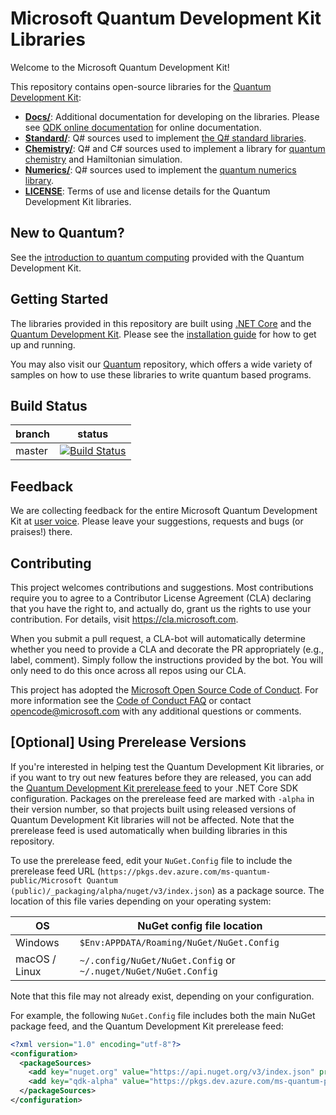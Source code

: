 # Microsoft Quantum Development Kit Libraries #

Welcome to the Microsoft Quantum Development Kit!

This repository contains open-source libraries for the [Quantum Development Kit](https://docs.microsoft.com/en-us/quantum/?view=qsharp-preview):

- **[Docs/](./Docs)**: Additional documentation for developing on the libraries. Please see [QDK online documentation](https://docs.microsoft.com/quantum/) for online documentation.
- **[Standard/](./Standard)**: Q# sources used to implement [the Q# standard libraries](https://docs.microsoft.com/quantum/libraries/intro).
- **[Chemistry/](./Chemistry)**: Q# and C# sources used to implement a library for [quantum chemistry](https://docs.microsoft.com/quantum/libraries/chemistry) and Hamiltonian simulation.
- **[Numerics/](./Numerics)**: Q# sources used to implement the [quantum numerics library](https://docs.microsoft.com/quantum/libraries/numerics).
- **[LICENSE](./LICENSE.txt)**: Terms of use and license details for the Quantum Development Kit libraries.

## New to Quantum? ##

See the [introduction to quantum computing](https://docs.microsoft.com/quantum/concepts/) provided with the Quantum Development Kit.

## Getting Started ##

The libraries provided in this repository are built using [.NET Core](https://docs.microsoft.com/en-us/dotnet/core/) and the
[Quantum Development Kit](https://docs.microsoft.com/en-us/quantum/?view=qsharp-preview).
Please see the [installation guide](https://docs.microsoft.com/quantum/install-guide) for how to get up and running.

You may also visit our [Quantum](https://github.com/Microsoft/Quantum) repository, which offers a wide variety
of samples on how to use these libraries to write quantum based programs.

## Build Status ##

| branch | status    |
|--------|-----------|
| master | [![Build Status](https://dev.azure.com/ms-quantum-public/Microsoft%20Quantum%20(public)/_apis/build/status/Microsoft.QuantumLibraries?branchName=master)](https://dev.azure.com/ms-quantum-public/Microsoft%20Quantum%20(public)/_build/latest?definitionId=1&branchName=master) |

## Feedback ##

We are collecting feedback for the entire Microsoft Quantum Development Kit
at [user voice](https://quantum.uservoice.com/). Please leave your suggestions,
requests and bugs (or praises!) there.

## Contributing ##

This project welcomes contributions and suggestions.  Most contributions require you to agree to a
Contributor License Agreement (CLA) declaring that you have the right to, and actually do, grant us
the rights to use your contribution. For details, visit https://cla.microsoft.com.

When you submit a pull request, a CLA-bot will automatically determine whether you need to provide
a CLA and decorate the PR appropriately (e.g., label, comment). Simply follow the instructions
provided by the bot. You will only need to do this once across all repos using our CLA.

This project has adopted the [Microsoft Open Source Code of Conduct](https://opensource.microsoft.com/codeofconduct/).
For more information see the [Code of Conduct FAQ](https://opensource.microsoft.com/codeofconduct/faq/) or
contact [opencode@microsoft.com](mailto:opencode@microsoft.com) with any additional questions or comments.

## [Optional] Using Prerelease Versions ##

If you're interested in helping test the Quantum Development Kit libraries, or if you want to try out new features before they are released, you can add the [Quantum Development Kit prerelease feed](https://dev.azure.com/ms-quantum-public/Microsoft%20Quantum%20(public)/_packaging?_a=feed&feed=alpha) to your .NET Core SDK configuration.
Packages on the prerelease feed are marked with `-alpha` in their version number, so that projects built using released versions of Quantum Development Kit libraries will not be affected.
Note that the prerelease feed is used automatically when building libraries in this repository.

To use the prerelease feed, edit your `NuGet.Config` file to include the prerelease feed URL (`https://pkgs.dev.azure.com/ms-quantum-public/Microsoft Quantum (public)/_packaging/alpha/nuget/v3/index.json`) as a package source.
The location of this file varies depending on your operating system:

| OS | NuGet config file location |
|----|----------------------------|
| Windows | `$Env:APPDATA/Roaming/NuGet/NuGet.Config` |
| macOS / Linux | `~/.config/NuGet/NuGet.Config` or `~/.nuget/NuGet/NuGet.Config` |

Note that this file may not already exist, depending on your configuration.

For example, the following `NuGet.Config` file includes both the main NuGet package feed, and the Quantum Development Kit prerelease feed:

```xml
<?xml version="1.0" encoding="utf-8"?>
<configuration>
  <packageSources>
    <add key="nuget.org" value="https://api.nuget.org/v3/index.json" protocolVersion="3" />
    <add key="qdk-alpha" value="https://pkgs.dev.azure.com/ms-quantum-public/Microsoft Quantum (public)/_packaging/alpha/nuget/v3/index.json" protocolVersion="3" />
  </packageSources>
</configuration>
```
